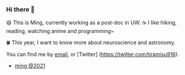 ### Hi there 👋

<!--
**mingwhy/mingwhy** is a ✨ _special_ ✨ repository because its `README.md` (this file) appears on your GitHub profile.
- 🔭 I’m currently working on as a post-doc in UW
- 🌱 I’m ...
-->
:smile: This is Ming, currently working as a post-doc in UW.
:coffee: I like hiking, reading, watching anime and programming~

:four_leaf_clover: This year, I want to know more about neuroscience and astronomy.

You can find me by [email](yangming.sysu@gmail.com), or [Twitter]
(https://twitter.com/tiramisu916).

- [ming @2021](https://github.com/mingwhy/2021)
